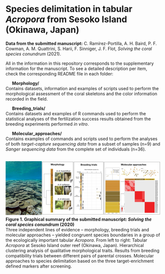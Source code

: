 
# Species delimitation in tabular <i>Acropora</i> from Sesoko Island (Okinawa, Japan)

<b>Data from the submitted manuscript:</b> C. Ramírez-Portilla, A. H. Baird, P. F. Cowman, A. M. Quattrini, S. Harii, F. Sinniger, J. F. Flot, <i>Solving the coral species conundrum</i> (2021). 

All in the information in this repository corresponds to the supplementary information for the manuscript. To see a detailed description per item, check the corresponding README file in each folder:

&ensp;&ensp;&ensp;<b>Morphology/</b><br>
Contains datasets, information and examples of scripts used to perform the morphological assessment of the coral skeletons and the color information recorded in the field.

&ensp;&ensp;&ensp;<b>Breeding_trials/</b><br>
Contains datasets and examples of R commands used to perform the statistical analyses of the fertilization success results obtained from the breeding experiments performed <i>in vitro</i>.

&ensp;&ensp;&ensp;<b>Molecular_approaches/</b><br>
Contains examples of commands and scripts used to perform the analyses of both <i>target-capture sequencing data</i> from a subset of samples (n=9) and <i>Sanger sequencing data</i>           from the complete set of individuals (n=36).
  <br>
  <br>

![Picture](Coralreef_Okinawa.jpg)
<b>Figure 1. Graphical summary of the submitted manuscript: <i>Solving the coral species conundrum</i> (2020)</b><br>
Three independent lines of evidence – morphology, breeding trials and molecular approaches – yielded congruent species boundaries in a group of the ecologically important tabular <i>Acropora</i>. From left to right: Tabular <i>Acropora</i> at Sesoko Island outer reef (Okinawa, Japan). Hierarchical clustering analysis of qualitative morphological traits. Results from breeding compatibility trials between different pairs of parental crosses. Molecular approaches to species delimitation based on the three target-enrichment defined markers after screening.
